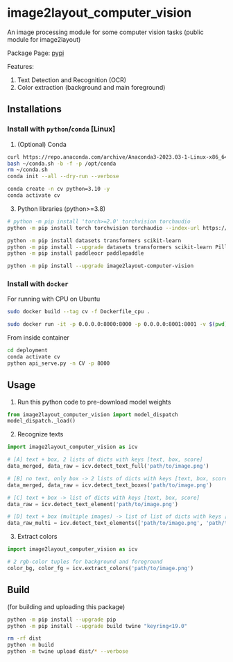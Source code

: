 # image2layout_computer_vision

An image processing module for some computer vision tasks (public module for image2layout)

Package Page: [pypi](https://pypi.org/project/image2layout-computer-vision/)

Features:

1. Text Detection and Recognition (OCR)
2. Color extraction (background and main foreground)

## Installations

### Install with `python`/`conda` [Linux]

1. (Optional) Conda

```bash
curl https://repo.anaconda.com/archive/Anaconda3-2023.03-1-Linux-x86_64.sh -o ~/conda.sh
bash ~/conda.sh -b -f -p /opt/conda
rm ~/conda.sh
conda init --all --dry-run --verbose

conda create -n cv python=3.10 -y
conda activate cv
```

3. Python libraries (python>=3.8)

```bash
# python -m pip install 'torch>=2.0' torchvision torchaudio
python -m pip install torch torchvision torchaudio --index-url https://download.pytorch.org/whl/cpu

python -m pip install datasets transformers scikit-learn
python -m pip install --upgrade datasets transformers scikit-learn Pillow numpy pandas
python -m pip install paddleocr paddlepaddle

python -m pip install --upgrade image2layout-computer-vision
```

### Install with `docker`
For running with CPU on Ubuntu
```bash
sudo docker build --tag cv -f Dockerfile_cpu .

sudo docker run -it -p 0.0.0.0:8000:8000 -p 0.0.0.0:8001:8001 -v $(pwd):/app cv bash

```

From inside container
```bash
cd deployment
conda activate cv
python api_serve.py -n CV -p 8000
```

## Usage

1. Run this python code to pre-download model weights

```python
from image2layout_computer_vision import model_dispatch
model_dispatch._load()
```

2. Recognize texts

```python
import image2layout_computer_vision as icv

# [A] text + box, 2 lists of dicts with keys [text, box, score]
data_merged, data_raw = icv.detect_text_full('path/to/image.png')

# [B] no text, only box -> 2 lists of dicts with keys [text, box, score]
data_merged, data_raw = icv.detect_text_boxes('path/to/image.png')

# [C] text + box -> list of dicts with keys [text, box, score]
data_raw = icv.detect_text_element('path/to/image.png')

# [D] text + box (multiple images) -> list of list of dicts with keys [text, box, score]
data_raw_multi = icv.detect_text_elements(['path/to/image.png', 'path/to/image2.png'])

```

3. Extract colors
```python
import image2layout_computer_vision as icv

# 2 rgb-color tuples for background and foreground
color_bg, color_fg = icv.extract_colors('path/to/image.png')
```



## Build
(for building and uploading this package)
```bash
python -m pip install --upgrade pip
python -m pip install --upgrade build twine "keyring<19.0"

rm -rf dist
python -m build
python -m twine upload dist/* --verbose
```
